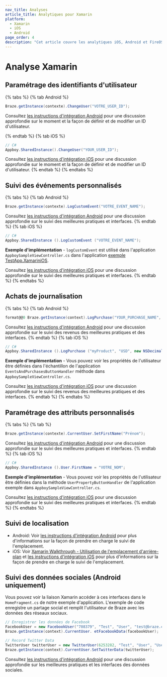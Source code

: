 ```yaml
---
nav_title: Analyses
article_title: Analytiques pour Xamarin
platform:
  - Xamarin
  - iOS
  - Android
page_order: 4
description: "Cet article couvre les analytiques iOS, Android et FireOS pour la plate-forme Xamarin."
---
```


# Analyse Xamarin

## Paramétrage des identifiants d'utilisateur

{% tabs %}
{% tab Android %}
```csharp
Braze.getInstance(contexte).ChangeUser("VOTRE_USER_ID");
```

Consultez [les instructions d'intégration Android]({{site.baseurl}}/developer_guide/platform_integration_guides/android/analytics/setting_user_ids/) pour une discussion approfondie sur le moment et la façon de définir et de modifier un ID d'utilisateur.

{% endtab %}
{% tab iOS %}
```csharp
// C#
Appboy.SharedInstance().ChangeUser("YOUR_USER_ID");
```

Consultez [les instructions d'intégration iOS]({{site.baseurl}}/developer_guide/platform_integration_guides/ios/analytics/setting_user_ids/) pour une discussion approfondie sur le moment et la façon de définir et de modifier un ID d'utilisateur.
{% endtab %}
{% endtabs %}

## Suivi des événements personnalisés
{% tabs %}
{% tab Android %}
```csharp
Braze.getInstance(contexte).LogCustomEvent("VOTRE_EVENT_NAME");
```

Consultez [les instructions d'intégration Android]({{site.baseurl}}/developer_guide/platform_integration_guides/android/initial_sdk_setup/android_sdk_integration/) pour une discussion approfondie sur le suivi des meilleures pratiques et interfaces.
{% endtab %}
{% tab iOS %}
```csharp
// C#
Appboy.SharedInstance ().LogCustomEvent ("VOTRE_EVENT_NAME");
```

**Exemple d'implémentation** - `logCustomEvent` est utilisé dans l'application `AppboySampleViewController.cs` dans l'application [exemple TestApp.XamariniOS](https://github.com/Appboy/appboy-xamarin-bindings/tree/master/appboy-component/samples/ios-unified/TestApp.XamariniOS).

Consultez [les instructions d'intégration iOS]({{site.baseurl}}/developer_guide/platform_integration_guides/ios/analytics/tracking_custom_events/) pour une discussion approfondie sur le suivi des meilleures pratiques et interfaces.
{% endtab %}
{% endtabs %}

## Achats de journalisation
{% tabs %}
{% tab Android %}
```csharp
format@@0 Braze.getInstance(context).LogPurchase("YOUR_PURCHASE_NAME", 100);
```

Consultez [les instructions d'intégration Android]({{site.baseurl}}/developer_guide/platform_integration_guides/android/analytics/logging_purchases/#logging-purchases=) pour une discussion approfondie sur le suivi des revenus des meilleures pratiques et des interfaces.
{% endtab %}
{% tab iOS %}
```csharp
// C#
Appboy.SharedInstance ().LogPurchase ("myProduct", "USD", new NSDecimalNumber("10"));
```

**Exemple d'implémentation** - Vous pouvez voir les propriétés de l'utilisateur être définies dans l'échantillon de l'application `EventsAndPurchasesButtonHandler` méthode dans `AppboySampleViewController.cs`.

Consultez [les instructions d'intégration iOS]({{site.baseurl}}/developer_guide/platform_integration_guides/ios/analytics/logging_purchases/) pour une discussion approfondie sur le suivi des revenus des meilleures pratiques et des interfaces.
{% endtab %}
{% endtabs %}

## Paramétrage des attributs personnalisés
{% tabs %}
{% tab %}
```csharp
Braze.getInstance(contexte).CurrentUser.SetFirstName("Prénom");
```

Consultez [les instructions d'intégration Android]({{site.baseurl}}/developer_guide/platform_integration_guides/android/analytics/setting_custom_attributes/) pour une discussion approfondie sur le suivi des meilleures pratiques et interfaces.
{% endtab %}
{% tab iOS %}

```csharp
// C#
Appboy.SharedInstance ().User.FirstName = "VOTRE_NOM";
```

**Exemple d'implémentation** - Vous pouvez voir les propriétés de l'utilisateur être définies dans la méthode `UserPropertyButtonHandler` de l'application exemple dans `AppboySampleViewController.cs`.

Consultez [les instructions d'intégration iOS]({{site.baseurl}}/developer_guide/platform_integration_guides/ios/analytics/setting_custom_attributes/) pour une discussion approfondie sur le suivi des meilleures pratiques et interfaces.
{% endtab %}
{% endtabs %}

## Suivi de localisation

- Android: Voir [les instructions d'intégration Android][2] pour plus d'informations sur la façon de prendre en charge le suivi de l'emplacement.
- iOS: Voir [Xamarin Walkthrough - Utilisation de l'emplacement d'arrière-plan][11] et [les instructions d'intégration iOS][12] pour plus d'informations sur la façon de prendre en charge le suivi de l'emplacement.

## Suivi des données sociales (Android uniquement)

Vous pouvez voir la liaison Xamarin accéder à ces interfaces dans le `HomeFragment.cs` de notre exemple d'application.  L'exemple de code enregistre un partage social et remplit l'utilisateur de Braze avec les données des réseaux sociaux.

```csharp
// Enregistrer les données de Facebook
FacebookUser = new FacebookUser("708379", "Test", "User", "test@braze.com", "Test", "Test", "Testtown", "Gender.Male, new Java.Lang.Integer(100), new String[]{"Cats", "Dogs"}, "06/17/1987");
Braze.getInstance(context).CurrentUser. etFacebookData(facebookUser);

// Record Twitter Data
TwitterUser twitterUser = new TwitterUser(6253282, "Test", "User", "User", "Tester", new Java.Lang.Integer(100), new Java.Lang.Integer(100), new Java.Lang.Integer(100), "https://si0.twimg.com/profile_images/2685532587/fa47382ad67a0135acc62d4c6b49dbdc_bigger.jpeg");
Braze.getInstance(context).CurrentUser.SetTwitterData(twitterUser);
```
Consultez [les instructions d'intégration Android][6] pour une discussion approfondie sur les meilleures pratiques et les interfaces des données sociales.

[6]: {{site.baseurl}}/developer_guide/platform_integration_guides/android/analytics/social_data_tracking/
[2]: {{site.baseurl}}/developer_guide/platform_integration_guides/android/analytics/location_tracking/#location-tracking
[11]: http://developer.xamarin.com/guides/cross-platform/application_fundamentals/backgrounding/part_4_ios_backgrounding_walkthroughs/location_walkthrough/
[12]: {{site.baseurl}}/developer_guide/platform_integration_guides/ios/advanced_use_cases/locations_and_geofences/